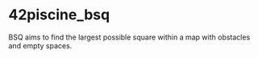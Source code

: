 # 42piscine_bsq

BSQ aims to find the largest possible square within a map with obstacles and empty spaces.
